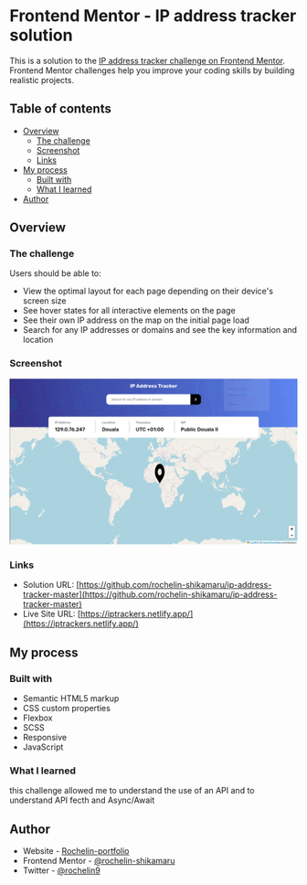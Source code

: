 # Frontend Mentor - IP address tracker solution

This is a solution to the [IP address tracker challenge on Frontend Mentor](https://www.frontendmentor.io/challenges/ip-address-tracker-I8-0yYAH0). Frontend Mentor challenges help you improve your coding skills by building realistic projects. 

## Table of contents

- [Overview](#overview)
  - [The challenge](#the-challenge)
  - [Screenshot](#screenshot)
  - [Links](#links)
- [My process](#my-process)
  - [Built with](#built-with)
  - [What I learned](#what-i-learned)
- [Author](#author)

## Overview

### The challenge

Users should be able to:

- View the optimal layout for each page depending on their device's screen size
- See hover states for all interactive elements on the page
- See their own IP address on the map on the initial page load
- Search for any IP addresses or domains and see the key information and location

### Screenshot

![](./images/ip-app.png)

### Links

- Solution URL: [https://github.com/rochelin-shikamaru/ip-address-tracker-master](https://github.com/rochelin-shikamaru/ip-address-tracker-master)
- Live Site URL: [https://iptrackers.netlify.app/](https://iptrackers.netlify.app/)

## My process

### Built with

- Semantic HTML5 markup
- CSS custom properties
- Flexbox
- SCSS
- Responsive
- JavaScript

### What I learned

this challenge allowed me to understand the use of an API and to understand API fecth and Async/Await

## Author

- Website - [Rochelin-portfolio](https://rochelin-portfolio.netlify.app/)
- Frontend Mentor - [@rochelin-shikamaru](https://www.frontendmentor.io/profile/rochelin-shikamaru)
- Twitter - [@rochelin9](https://twitter.com/rochelin9)

